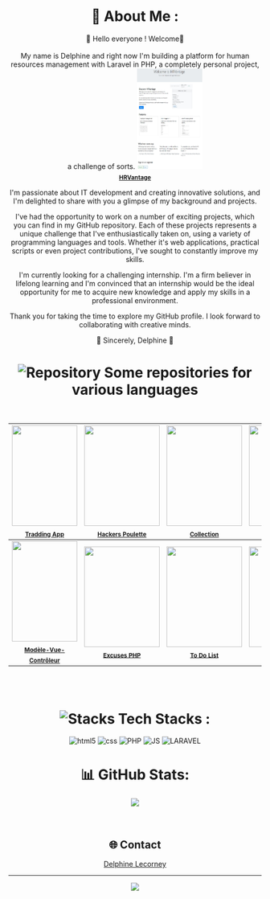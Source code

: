 <div align='center'>
  
# 💫 About Me :

🌱 Hello everyone ! Welcome🌱
<br><br>
My name is Delphine and right now I'm building a platform for human resources management with Laravel in PHP, a completely personal project, a challenge of sorts. 
<img src="https://github.com/DelphineLecorney/HRVantage/blob/master/public/images/screenWelcome.JPG" height="200px" width="130px;"/><br /><sub><b>[HRVantage](https://github.com/DelphineLecorney/HRVantage)</b></sub>

I'm passionate about IT development and creating innovative solutions, and I'm delighted to share with you a glimpse of my background and projects.

I've had the opportunity to work on a number of exciting projects, which you can find in my GitHub repository. Each of these projects represents a unique challenge that I've enthusiastically taken on, using a variety of programming languages and tools. Whether it's web applications, practical scripts or even project contributions, I've sought to constantly improve my skills.

I'm currently looking for a challenging internship. I'm a firm believer in lifelong learning and I'm convinced that an internship would be the ideal opportunity for me to acquire new knowledge and apply my skills in a professional environment.

Thank you for taking the time to explore my GitHub profile. I look forward to collaborating with creative minds.

🔭 Sincerely, Delphine 🔭
<br>
 

# <img src="https://github.com/DelphineLecorney/DelphineLecorney/blob/main/images/git%20repository.png" alt="Repository" height="30" width="30" /> Some repositories for various languages

<br>

| <img src="https://github.com/DelphineLecorney/DelphineLecorney/blob/main/images/tradding.png" height="200px" width="130px;"/><br /><sub><b>[Tradding App](https://github.com/DelphineLecorney/TraddingApp)</b></sub> | <img src="https://github.com/DelphineLecorney/DelphineLecorney/blob/main/images/Form.jpg" height="200px" width="150px;"/><br /><sub><b>[Hackers Poulette](https://github.com/DelphineLecorney/hackers-poulette)</b></sub> | <img src="https://github.com/DelphineLecorney/DelphineLecorney/blob/main/images/Collection.JPG" height="200px" width="150px;"/><br /><sub><b>[Collection](https://github.com/DelphineLecorney/Collection)</b></sub> | <img src="https://github.com/DelphineLecorney/DelphineLecorney/blob/main/images/Wahck-A-Mole.jpg" height="200px" width="150px;"/><br /><sub><b>[Whack A Mole](https://github.com/DelphineLecorney/Whack-A-Mole)</b></sub> | 
| :---: | :---: | :---: | :---: |
| <img src="https://github.com/DelphineLecorney/DelphineLecorney/blob/main/images/ArticleSelected.jpeg" height="200px" width="130px;"/><br /><sub><b>[Modèle-Vue-Contrôleur ](https://github.com/DelphineLecorney/mvc/blob/main/README.md)</b></sub> | <img src="https://github.com/DelphineLecorney/DelphineLecorney/blob/main/images/ScreenExcuses.jpeg" height="200px" width="150px;"/><br /><sub><b>[Excuses PHP](https://github.com/DelphineLecorney/Excuses-PHP)</b></sub> | <img src="https://github.com/DelphineLecorney/DelphineLecorney/blob/main/images/todolist.JPG" height="200px" width="150px;"/><br /><sub><b>[To Do List](https://github.com/DelphineLecorney/testTodo/tree/main)</b></sub> | <img src="https://github.com/DelphineLecorney/DelphineLecorney/blob/main/images/RandomQuote.JPG" height="200px" width="150px;"/><br /><sub><b>[Random Quotes](https://github.com/DelphineLecorney/random-quote-using-async-await)</b></sub> | 

<br>

<br>

# <img src="https://github.com/DelphineLecorney/DelphineLecorney/blob/main/images/Stacks_Logo.png" alt="Stacks" height="30" width="30" /> Tech Stacks :

<img src="https://github.com/DelphineLecorney/DelphineLecorney/blob/main/images/html.png" alt="html5" height="60" width="60" /> 

<img src="https://github.com/DelphineLecorney/DelphineLecorney/blob/main/images/CSS3.jpg" alt="css" height="60" width="60" /> 

<img src="https://github.com/DelphineLecorney/DelphineLecorney/blob/main/images/php.jpg" alt="PHP" height="60" width="60" /> 

<img src="https://github.com/DelphineLecorney/DelphineLecorney/blob/main/images/js.png" alt="JS" height="60" width="60" /> 

<img src="https://github.com/DelphineLecorney/DelphineLecorney/blob/main/images/Laravel-Development-Company.png" alt="LARAVEL" height="70" width="70" /> 


<br>

# 📊 GitHub Stats:

![](https://github-readme-streak-stats.herokuapp.com/?user=DelphineLecorney&theme=dark&hide_border=false)

<br>

## 🌐 Contact
<a class="badge-base__link LI-simple-link" href="https://be.linkedin.com/in/delphine-lecorney?trk=profile-badge" target="_blank">Delphine Lecorney</a>
<br>
              
---
[![](https://visitcount.itsvg.in/api?id=DelphineLecorney&icon=0&color=0)](https://visitcount.itsvg.in)


</div>
